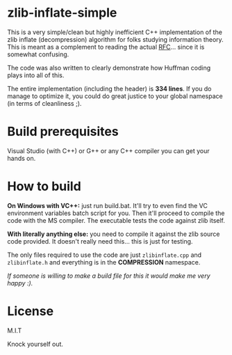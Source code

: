 # zlib-inflate-simple

This is a very simple/clean but highly inefficient C++ implementation of the zlib inflate (decompression) algorithm for folks studying information theory. This is meant as a complement to reading the actual [RFC](https://www.ietf.org/rfc/rfc1951.txt)... since it is somewhat confusing.

The code was also written to clearly demonstrate how Huffman coding plays into all of this.

The entire implementation (including the header) is **334 lines**. If you do manage to optimize it, you could do great justice to your global namespace (in terms of cleanliness ;).

# Build prerequisites

Visual Studio (with C++) or G++ or any C++ compiler you can get your hands on.

# How to build

**On Windows with VC++:** just run build.bat. It'll try to even find the VC environment variables batch script for you. Then it'll proceed to compile the code with the MS compiler. The executable tests the code against zlib itself.

**With literally anything else:** you need to compile it against the zlib source code provided. It doesn't really need this... this is just for testing.

The only files required to use the code are just `zlibinflate.cpp` and `zlibinflate.h` and everything is in the **COMPRESSION** namespace.

*If someone is willing to make a build file for this it would make me very happy :).*

# License

M.I.T

Knock yourself out.